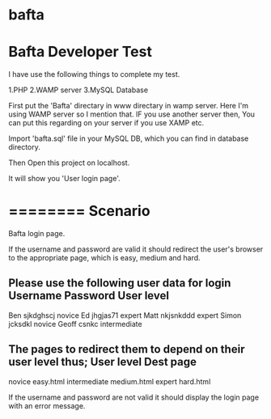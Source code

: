 # bafta

Bafta Developer Test
================================

I have use the following things to complete my test.

1.PHP
2.WAMP server
3.MySQL Database


First put the 'Bafta' directary in www directary in wamp server. Here I'm using WAMP server so I mention that. IF you use another server then, You can put this regarding on your server if you use XAMP etc. 

Import 'bafta.sql' file in your MySQL DB, which you can find in database directory.

Then Open this project on localhost.

It will show you 'User login page'.

========
Scenario
========

Bafta login page. 

If the username and password are valid it should redirect the user's browser to the appropriate page, which is easy, medium and hard. 

Please use the following user data for login 
   Username    Password    User level
----------------------------------------------------
  Ben        sjkdghscj    novice
   Ed         jhgjas71     expert
   Matt       nkjsnkddd    expert
   Simon      jcksdkl      novice
   Geoff      csnkc        intermediate

The pages to redirect them to depend on their user level thus;
   User level    Dest page
----------------------------------------------------
   novice        easy.html
   intermediate  medium.html
   expert        hard.html

If the username and password are not valid it should display the login page with an error message.



